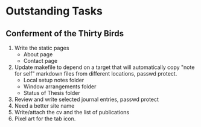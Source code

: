 # Outstanding Tasks

## Conferment of the Thirty Birds

1. Write the static pages
    * About page
    * Contact page
2. Update makefile to depend on a target that will automatically copy "note for self" markdown files from different locations, passwd protect.
    * Local setup notes folder
    * Window arrangements folder
    * Status of Thesis folder
3. Review and write selected journal entries, passwd protect
4. Need a better site name
5. Write/attach the cv and the list of publications
6. Pixel art for the tab icon.
